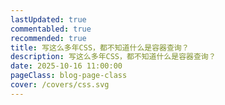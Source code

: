 ```yaml
---
lastUpdated: true
commentabled: true
recommended: true
title: 写这么多年CSS，都不知道什么是容器查询？
description: 写这么多年CSS，都不知道什么是容器查询？
date: 2025-10-16 11:00:00 
pageClass: blog-page-class
cover: /covers/css.svg
---
```


